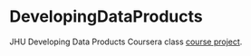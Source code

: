 DevelopingDataProducts
======================

JHU Developing Data Products Coursera class [course project](http://mspcvsp.github.io/DevelopingDataProducts/shinyApplicationPresentation.html#/slide-1).
